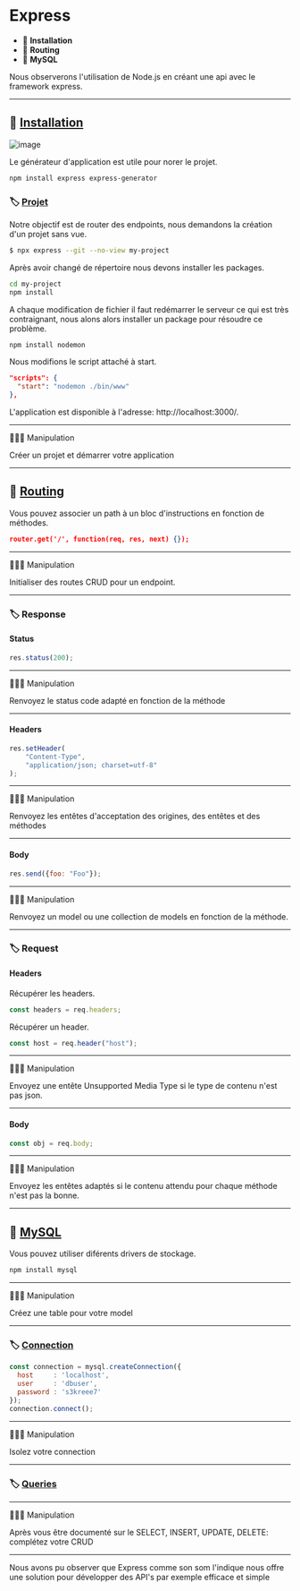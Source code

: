 # Express

*  🔖 **Installation**
*  🔖 **Routing**
*  🔖 **MySQL**

Nous observerons l'utilisation de Node.js en créant une api avec le framework express.

___

## 📑 [Installation](https://expressjs.com/)

![image](https://raw.githubusercontent.com/seeren-training/Node/master/wiki/resources/express.png)

Le générateur d'application est utile pour norer le projet.

```bash
npm install express express-generator
```

### 🏷️ **[Projet](https://www.npmjs.com/package/express-generator)**

Notre objectif est de router des endpoints, nous demandons la création d'un projet sans vue.

```bash
$ npx express --git --no-view my-project
```

Après avoir changé de répertoire nous devons installer les packages.

```bash
cd my-project
npm install
```

A chaque modification de fichier il faut redémarrer le serveur ce qui est très contraignant, nous alons alors installer un package pour résoudre ce problème.

```bash
npm install nodemon
```

Nous modifions le script attaché à start.

```json
"scripts": {
  "start": "nodemon ./bin/www"
},
```

L'application est disponible à l'adresse: http://localhost:3000/.

___

👨🏻‍💻 Manipulation

Créer un projet et démarrer votre application

___

## 📑 [Routing](https://expressjs.com/fr/starter/basic-routing.html)

Vous pouvez associer un path à un bloc d'instructions en fonction de méthodes.

```json
router.get('/', function(req, res, next) {});
```

___

👨🏻‍💻 Manipulation

Initialiser des routes CRUD pour un endpoint.
___


### 🏷️ **Response**

#### **Status**

```js
res.status(200);
```
___

👨🏻‍💻 Manipulation

Renvoyez le status code adapté en fonction de la méthode
___


#### **Headers**

```js
res.setHeader(
    "Content-Type",
    "application/json; charset=utf-8"
);
```
___

👨🏻‍💻 Manipulation

Renvoyez les entêtes d'acceptation des origines, des entêtes et des méthodes
___

#### **Body**

```js
res.send({foo: "Foo"});
```

___

👨🏻‍💻 Manipulation

Renvoyez un model ou une collection de models en fonction de la méthode.
___

### 🏷️ **Request**

#### **Headers**

Récupérer les headers.

```js
const headers = req.headers;
```

Récupérer un header.

```js
const host = req.header("host");
```

___

👨🏻‍💻 Manipulation

Envoyez une entête Unsupported Media Type si le type de contenu n'est pas json.
___

#### **Body**

```js
const obj = req.body;
```

___

👨🏻‍💻 Manipulation

Envoyez les entêtes adaptés si le contenu attendu pour chaque méthode n'est pas la bonne.
___

## 📑 [MySQL](https://expressjs.com/fr/guide/database-integration.html#mysql)

Vous pouvez utiliser diférents drivers de stockage.

```bash
npm install mysql
```
___

👨🏻‍💻 Manipulation

Créez une table pour votre model
___

### 🏷️ **[Connection](https://www.npmjs.com/package/mysql#establishing-connections)**

```js
const connection = mysql.createConnection({
  host     : 'localhost',
  user     : 'dbuser',
  password : 's3kreee7'
});
connection.connect();
```
___

👨🏻‍💻 Manipulation

Isolez votre connection
___

### 🏷️ **[Queries](https://www.npmjs.com/package/mysql#performing-queries)**

___

👨🏻‍💻 Manipulation

Après vous être documenté sur le SELECT, INSERT, UPDATE, DELETE: complétez votre CRUD

___

Nous avons pu observer que Express comme son som l'indique nous offre une solution pour développer des API's par exemple efficace et simple